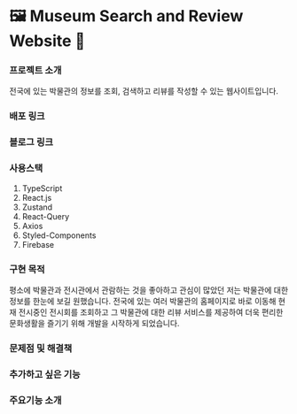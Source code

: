 # 🖼️ Museum Search and Review Website 🎨

### 프로젝트 소개
전국에 있는 박물관의 정보를 조회, 검색하고 리뷰를 작성할 수 있는 웹사이트입니다.

### 배포 링크

### 블로그 링크

### 사용스택
1. TypeScript
2. React.js
3. Zustand
4. React-Query
5. Axios
6. Styled-Components
7. Firebase

### 구현 목적
평소에 박물관과 전시관에서 관람하는 것을 좋아하고 관심이 많았던 저는 박물관에 대한 정보를 한눈에 보길 원했습니다.
전국에 있는 여러 박물관의 홈페이지로 바로 이동해 현재 전시중인 전시회를 조회하고 그 박물관에 대한 리뷰 서비스를 제공하여 더욱 편리한 문화생활을 즐기기 위해 개발을 시작하게 되었습니다.

### 문제점 및 해결책

### 추가하고 싶은 기능

### 주요기능 소개





